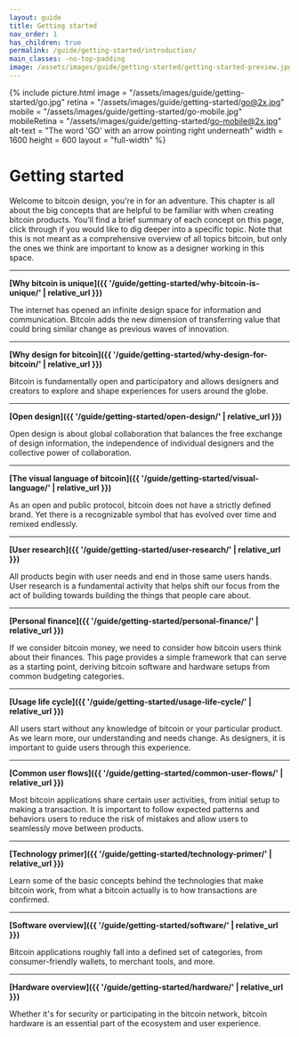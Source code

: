 ```yaml
---
layout: guide
title: Getting started
nav_order: 1
has_children: true
permalink: /guide/getting-started/introduction/
main_classes: -no-top-padding
image: /assets/images/guide/getting-started/getting-started-preview.jpg
---
```


<!--

Editor's notes

A brief introduction and summary of all pages in this section. The idea is that readers
scan this page to get an overview of the section and then decide which topics to dive into.

Illustration sources

- https://www.figma.com/file/qzvCvqhSRx3Jq8aywaSjlr/Bitcoin-Design-Guide-Illustrations-CO?node-id=236%3A467

-->

{% include picture.html
   image = "/assets/images/guide/getting-started/go.jpg"
   retina = "/assets/images/guide/getting-started/go@2x.jpg"
   mobile = "/assets/images/guide/getting-started/go-mobile.jpg"
   mobileRetina = "/assets/images/guide/getting-started/go-mobile@2x.jpg"
   alt-text = "The word 'GO' with an arrow pointing right underneath"
   width = 1600
   height = 600
   layout = "full-width"
%}

# Getting started

Welcome to bitcoin design, you're in for an adventure. This chapter is all about the big concepts that are helpful to be familiar with when creating bitcoin products. You'll find a brief summary of each concept on this page, click through if you would like to dig deeper into a specific topic. Note that this is not meant as a comprehensive overview of all topics bitcoin, but only the ones we think are important to know as a designer working in this space.

---

**[Why bitcoin is unique]({{ '/guide/getting-started/why-bitcoin-is-unique/' | relative_url }})**

The internet has opened an infinite design space for information and communication. Bitcoin adds the new dimension of transferring value that could bring similar change as previous waves of innovation.

---

**[Why design for bitcoin]({{ '/guide/getting-started/why-design-for-bitcoin/' | relative_url }})**

Bitcoin is fundamentally open and participatory and allows designers and creators to explore and shape experiences for users around the globe.

---

**[Open design]({{ '/guide/getting-started/open-design/' | relative_url }})**

Open design is about global collaboration that balances the free exchange of design information, the independence of individual designers and the collective power of collaboration.

---

**[The visual language of bitcoin]({{ '/guide/getting-started/visual-language/' | relative_url }})**

As an open and public protocol, bitcoin does not have a strictly defined brand. Yet there is a recognizable symbol that has evolved over time and remixed endlessly.

---

**[User research]({{ '/guide/getting-started/user-research/' | relative_url }})**

All products begin with user needs and end in those same users hands. User research is a fundamental activity that helps shift our focus from the act of building towards building the things that people care about.

---

**[Personal finance]({{ '/guide/getting-started/personal-finance/' | relative_url }})**

If we consider bitcoin money, we need to consider how bitcoin users think about their finances. This page provides a simple framework that can serve as a starting point, deriving bitcoin software and hardware setups from common budgeting categories.

---

**[Usage life cycle]({{ '/guide/getting-started/usage-life-cycle/' | relative_url }})**

All users start without any knowledge of bitcoin or your particular product. As we learn more, our understanding and needs change. As designers, it is important to guide users through this experience.

---

**[Common user flows]({{ '/guide/getting-started/common-user-flows/' | relative_url }})**

Most bitcoin applications share certain user activities, from initial setup to making a transaction. It is important to follow expected patterns and behaviors users to reduce the risk of mistakes and allow users to seamlessly move between products.

---

**[Technology primer]({{ '/guide/getting-started/technology-primer/' | relative_url }})**

Learn some of the basic concepts behind the technologies that make bitcoin work, from what a bitcoin actually is to how transactions are confirmed.

---

**[Software overview]({{ '/guide/getting-started/software/' | relative_url }})**

Bitcoin applications roughly fall into a defined set of categories, from consumer-friendly wallets, to merchant tools, and more.

---

**[Hardware overview]({{ '/guide/getting-started/hardware/' | relative_url }})**

Whether it's for security or participating in the bitcoin network, bitcoin hardware is an essential part of the ecosystem and user experience.
